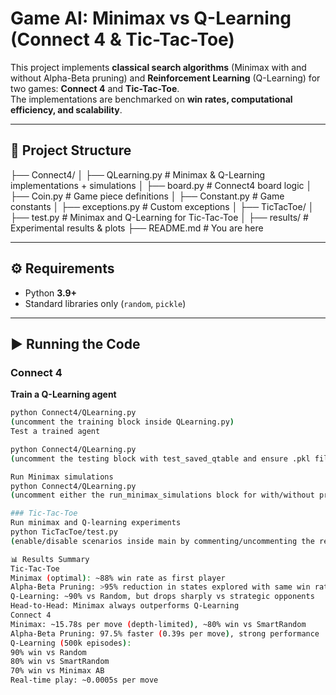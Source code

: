 # Game AI: Minimax vs Q-Learning (Connect 4 & Tic-Tac-Toe)

This project implements **classical search algorithms** (Minimax with and without Alpha-Beta pruning) and **Reinforcement Learning** (Q-Learning) for two games: **Connect 4** and **Tic-Tac-Toe**.  
The implementations are benchmarked on **win rates, computational efficiency, and scalability**.

---

## 📂 Project Structure

├── Connect4/
│ ├── QLearning.py # Minimax & Q-Learning implementations + simulations
│ ├── board.py # Connect4 board logic
│ ├── Coin.py # Game piece definitions
│ ├── Constant.py # Game constants
│ ├── exceptions.py # Custom exceptions
│
├── TicTacToe/
│ ├── test.py # Minimax and Q-Learning for Tic-Tac-Toe
│
├── results/ # Experimental results & plots
├── README.md # You are here

---

## ⚙️ Requirements

- Python **3.9+**
- Standard libraries only (`random`, `pickle`)

---

## ▶️ Running the Code

### Connect 4

**Train a Q-Learning agent**
```bash
python Connect4/QLearning.py
(uncomment the training block inside QLearning.py)
Test a trained agent

python Connect4/QLearning.py
(uncomment the testing block with test_saved_qtable and ensure .pkl file exists)

Run Minimax simulations
python Connect4/QLearning.py
(uncomment either the run_minimax_simulations block for with/without pruning)

### Tic-Tac-Toe
Run minimax and Q-learning experiments
python TicTacToe/test.py
(enable/disable scenarios inside main by commenting/uncommenting the relevant blocks)

📊 Results Summary
Tic-Tac-Toe
Minimax (optimal): ~88% win rate as first player
Alpha-Beta Pruning: >95% reduction in states explored with same win rate
Q-Learning: ~90% vs Random, but drops sharply vs strategic opponents
Head-to-Head: Minimax always outperforms Q-Learning
Connect 4
Minimax: ~15.78s per move (depth-limited), ~80% win vs SmartRandom
Alpha-Beta Pruning: 97.5% faster (0.39s per move), strong performance
Q-Learning (500k episodes):
90% win vs Random
80% win vs SmartRandom
70% win vs Minimax AB
Real-time play: ~0.0005s per move
